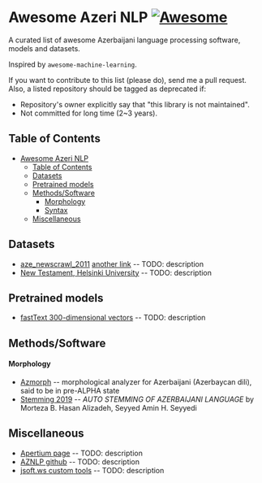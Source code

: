# Awesome Azeri NLP [![Awesome](https://cdn.rawgit.com/sindresorhus/awesome/d7305f38d29fed78fa85652e3a63e154dd8e8829/media/badge.svg)](https://github.com/sindresorhus/awesome)

A curated list of awesome Azerbaijani language processing software, models and datasets.

Inspired by `awesome-machine-learning`.

If you want to contribute to this list (please do), send me a pull request.
Also, a listed repository should be tagged as deprecated if:

* Repository's owner explicitly say that "this library is not maintained".
* Not committed for long time (2~3 years).

## Table of Contents
<!-- MarkdownTOC depth=3 -->
- [Awesome Azeri NLP](#awesome-azeri-nlp)
  - [Table of Contents](#table-of-contents)
  - [Datasets](#data)
  - [Pretrained models](#pretrained-models)
  - [Methods/Software](#software)
      - [Morphology](#morphology-s)
      - [Syntax](#syntax-s)
  - [Miscellaneous](#misc)
<!-- /MarkdownTOC -->

<a name="data"></a>
## Datasets
* [aze_newscrawl_2011](https://corpora.uni-leipzig.de/en?corpusId=aze_newscrawl_2011) [another link](https://cls.corpora.uni-leipzig.de/en/aze_newscrawl_2011)  -- TODO: description
* [New Testament, Helsinki University](http://www.ling.helsinki.fi/uhlcs/readme-all/README-turkic-lgs.html#C21)  -- TODO: description

<a name="pretrained-models"></a>
## Pretrained models
* [fastText 300-dimensional vectors](https://fasttext.cc/docs/en/crawl-vectors.html)  -- TODO: description


<a name="software"></a>
## Methods/Software

#### Morphology <a name="morphology-s"></a>
* [Azmorph](http://wiki.apertium.org/wiki/Azmorph) -- morphological analyzer for Azerbaijani (Azerbaycan dili), said to be in pre-ALPHA state
* [Stemming 2019](https://jpit.az/en/journals/227/) -- *AUTO STEMMING OF AZERBAIJANI LANGUAGE* by Morteza B. Hasan Alizadeh, Seyyed Amin H. Seyyedi

<a name="misc"></a>
## Miscellaneous
* [Apertium page](http://wiki.apertium.org/wiki/Azerbaijani) -- TODO: description
* [AZNLP github](https://github.com/aznlp) -- TODO: description
* [jsoft.ws custom tools](https://jsoft.ws/index.php?key=Azerbaijani%20NLP) -- TODO: description
